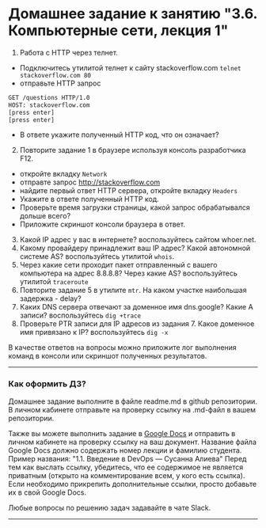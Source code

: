 # Домашнее задание к занятию "3.6. Компьютерные сети, лекция 1"

1. Работа c HTTP через телнет.
- Подключитесь утилитой телнет к сайту stackoverflow.com
`telnet stackoverflow.com 80`
- отправьте HTTP запрос
```bash
GET /questions HTTP/1.0
HOST: stackoverflow.com
[press enter]
[press enter]
```
- В ответе укажите полученный HTTP код, что он означает?
2. Повторите задание 1 в браузере используя консоль разработчика F12.
- откройте вкладку `Network`
- отправте запрос http://stackoverflow.com
- найдите первый ответ HTTP сервера, откройте вкладку `Headers`
- Укажите в ответе полученный HTTP код.
- Проверьте время загрузки страницы, какой запрос обрабатывался дольше всего?
- Приложите скриншот консоли браузера в ответ.
3. Какой IP адрес у вас в интернете? воспользуйтесь сайтом whoer.net.
4. Какому провайдеру принадлежит ваш IP адрес? Какой автономной системе AS? воспользуйтесь утилитой `whois`.
5. Через какие сети проходит пакет отправленный с вашего компьютера на адрес 8.8.8.8? Через какие AS? воспользуйтесь утилитой `traceroute`
6. Повторите задание 5 в утилите `mtr`. На каком участке наибольшая задержка - delay?
7. Каких DNS сервера отвечают за доменное имя dns.google? Какие A записи? воспользуйтесь `dig +trace`
8. Проверьте PTR записи для IP адресов из задания 7. Какое доменное имя привязано к IP? воспользуйтесь `dig -x`

В качестве ответов на вопросы можно приложите лог выполнения команд в консоли или скриншот полученных результатов.

 
 ---

### Как оформить ДЗ?

Домашнее задание выполните в файле readme.md в github репозитории. В личном кабинете отправьте на проверку ссылку на .md-файл в вашем репозитории.

Также вы можете выполнить задание в [Google Docs](https://docs.google.com/document/u/0/?tgif=d) и отправить в личном кабинете на проверку ссылку на ваш документ.
Название файла Google Docs должно содержать номер лекции и фамилию студента. Пример названия: "1.1. Введение в DevOps — Сусанна Алиева"
Перед тем как выслать ссылку, убедитесь, что ее содержимое не является приватным (открыто на комментирование всем, у кого есть ссылка). 
Если необходимо прикрепить дополнительные ссылки, просто добавьте их в свой Google Docs.

Любые вопросы по решению задач задавайте в чате Slack.

---
